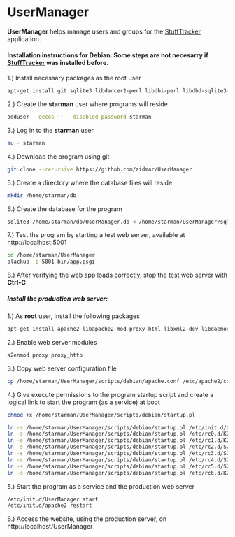 # UserManager

**UserManager** helps manage users and groups for the [StuffTracker](https://github.com/zidmar/StuffTracker) application.

#### Installation instructions for Debian. Some steps are not necesarry if [StuffTracker](https://github.com/zidmar/StuffTracker) was installed before.

1.) Install necessary packages as the root user

```sh
apt-get install git sqlite3 libdancer2-perl libdbi-perl libdbd-sqlite3-perl 
```

2.) Create the **starman** user where programs will reside

```sh
adduser --gecos '' --disabled-password starman
```

3.) Log in to the **starman** user

```sh
su - starman
```

4.) Download the program using git

```sh
git clone --recursive https://github.com/zidmar/UserManager
```

5.) Create a directory where the database files will reside

```sh
mkdir /home/starman/db
```

6.) Create the database for the program

```sh
sqlite3 /home/starman/db/UserManager.db < /home/starman/UserManager/sql/user_manager-sqlite.sql
```

7.) Test the program by starting a test web server, available at http://localhost:5001

```sh
cd /home/starman/UserManager
plackup -p 5001 bin/app.psgi
```

8.) After verifying the web app loads correctly, stop the test web server with **Ctrl-C**

##### Install the production web server:

1.) As **root** user, install the following packages

```sh
apt-get install apache2 libapache2-mod-proxy-html libxml2-dev libdaemon-control-perl starman
```

2.) Enable web server modules

```sh
a2enmod proxy proxy_http
```

3.) Copy web server configuration file

```sh
cp /home/starman/UserManager/scripts/debian/apache.conf /etc/apache2/conf-enabled/UserManager.conf
```

4.) Give execute permissions to the program startup script and create a logical link to start the program (as a service) at boot

```sh
chmod +x /home/starman/UserManager/scripts/debian/startup.pl

ln -s /home/starman/UserManager/scripts/debian/startup.pl /etc/init.d/UserManager
ln -s /home/starman/UserManager/scripts/debian/startup.pl /etc/rc0.d/K20UserManager
ln -s /home/starman/UserManager/scripts/debian/startup.pl /etc/rc1.d/K20UserManager
ln -s /home/starman/UserManager/scripts/debian/startup.pl /etc/rc2.d/S20UserManager
ln -s /home/starman/UserManager/scripts/debian/startup.pl /etc/rc3.d/S20UserManager
ln -s /home/starman/UserManager/scripts/debian/startup.pl /etc/rc4.d/S20UserManager
ln -s /home/starman/UserManager/scripts/debian/startup.pl /etc/rc5.d/S20UserManager
ln -s /home/starman/UserManager/scripts/debian/startup.pl /etc/rc6.d/K20UserManager

```

5.) Start the program as a service and the production web server

```sh
/etc/init.d/UserManager start
/etc/init.d/apache2 restart
```

6.) Access the website, using the production server, on http://localhost/UserManager

